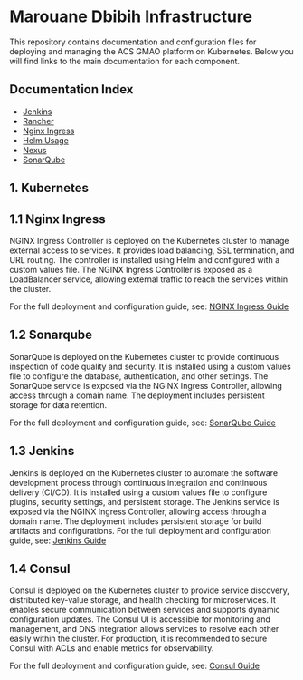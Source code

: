 # Marouane Dbibih Infrastructure

This repository contains documentation and configuration files for deploying and managing the ACS GMAO platform on Kubernetes. Below you will find links to the main documentation for each component.

## Documentation Index

- [Jenkins](./jenkins/jenkins.md)
- [Rancher](./rancher/rancher.md)
- [Nginx Ingress](./docs/k8s/ingress.md)
- [Helm Usage](./docs/k8s/helm.md)
- [Nexus](./kubernetes/nexus/nexus.md)
- [SonarQube](./sonarqube/sonarqube-values.yaml)

## 1. Kubernetes
## 1.1 Nginx Ingress
NGINX Ingress Controller is deployed on the Kubernetes cluster to manage external access to services. It provides load balancing, SSL termination, and URL routing. The controller is installed using Helm and configured with a custom values file. The NGINX Ingress Controller is exposed as a LoadBalancer service, allowing external traffic to reach the services within the cluster.

For the full deployment and configuration guide, see: [NGINX Ingress Guide](./docs/k8s/ingress.md)
## 1.2 Sonarqube
SonarQube is deployed on the Kubernetes cluster to provide continuous inspection of code quality and security. It is installed using a custom values file to configure the database, authentication, and other settings. The SonarQube service is exposed via the NGINX Ingress Controller, allowing access through a domain name. The deployment includes persistent storage for data retention.

For the full deployment and configuration guide, see: [SonarQube Guide](./kubernetes/sonarqube/sonarqube.md)

## 1.3 Jenkins
Jenkins is deployed on the Kubernetes cluster to automate the software development process through continuous integration and continuous delivery (CI/CD). It is installed using a custom values file to configure plugins, security settings, and persistent storage. The Jenkins service is exposed via the NGINX Ingress Controller, allowing access through a domain name. The deployment includes persistent storage for build artifacts and configurations.
For the full deployment and configuration guide, see: [Jenkins Guide](./jenkins/jenkins.md)
## 1.4 Consul

Consul is deployed on the Kubernetes cluster to provide service discovery, distributed key-value storage, and health checking for microservices. It enables secure communication between services and supports dynamic configuration updates. The Consul UI is accessible for monitoring and management, and DNS integration allows services to resolve each other easily within the cluster. For production, it is recommended to secure Consul with ACLs and enable metrics for observability.

For the full deployment and configuration guide, see: [Consul Guide](./kubernetes/consul/consul.md)

